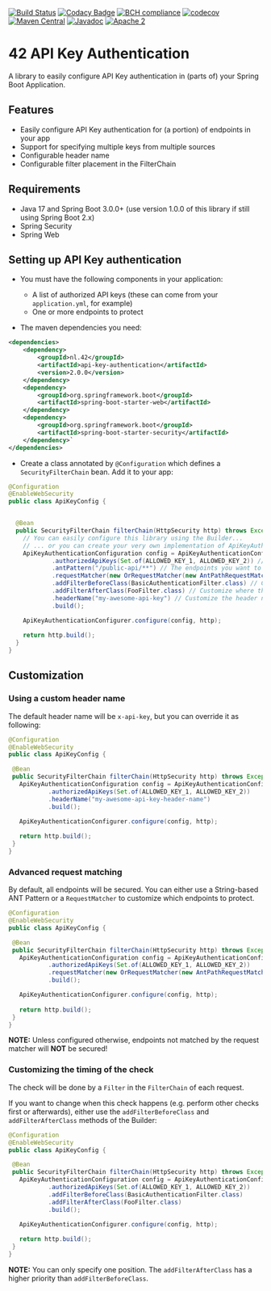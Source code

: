 [![Build Status](https://github.com/42BV/api-key-authentication/workflows/Java%20CI%20with%20Maven/badge.svg)](https://github.com/42BV/api-key-authentication/actions?query=workflow%3A%22Java+CI+with+Maven%22)
[![Codacy Badge](https://app.codacy.com/project/badge/Grade/adb672105a62466085415f7ff0866357)](https://www.codacy.com/gh/42BV/api-key-authentication/dashboard?utm_source=github.com&amp;utm_medium=referral&amp;utm_content=42BV/api-key-authentication&amp;utm_campaign=Badge_Grade)
[![BCH compliance](https://bettercodehub.com/edge/badge/42BV/api-key-authentication?branch=main)](https://bettercodehub.com/)
[![codecov](https://codecov.io/gh/42BV/api-key-authentication/branch/main/graph/badge.svg)](https://codecov.io/gh/42BV/api-key-authentication)
[![Maven Central](https://maven-badges.herokuapp.com/maven-central/nl.42/api-key-authentication/badge.svg)](https://maven-badges.herokuapp.com/maven-central/nl.42/api-key-authentication)
[![Javadoc](https://www.javadoc.io/badge/nl.42/api-key-authentication.svg)](https://www.javadoc.io/doc/nl.42/api-key-authentication)
[![Apache 2](http://img.shields.io/badge/license-Apache%202-blue.svg)](http://www.apache.org/licenses/LICENSE-2.0)

# 42 API Key Authentication

A library to easily configure API Key authentication in (parts of) your Spring Boot Application.

## Features

- Easily configure API Key authentication for (a portion) of endpoints in your app
- Support for specifying multiple keys from multiple sources
- Configurable header name
- Configurable filter placement in the FilterChain

## Requirements
- Java 17 and Spring Boot 3.0.0+ (use version 1.0.0 of this library if still using Spring Boot 2.x)
- Spring Security
- Spring Web

## Setting up API Key authentication

- You must have the following components in your application:
   * A list of authorized API keys (these can come from your `application.yml`, for example)
   * One or more endpoints to protect
   
- The maven dependencies you need:

```xml
<dependencies>
    <dependency>
        <groupId>nl.42</groupId>
        <artifactId>api-key-authentication</artifactId>
        <version>2.0.0</version>
    </dependency>
    <dependency>
        <groupId>org.springframework.boot</groupId>
        <artifactId>spring-boot-starter-web</artifactId>
    </dependency>
    <dependency>
        <groupId>org.springframework.boot</groupId>
        <artifactId>spring-boot-starter-security</artifactId>
    </dependency>`
</dependencies>
```

- Create a class annotated by `@Configuration` which defines a `SecurityFilterChain` bean. Add it to your app:
 
```java
@Configuration
@EnableWebSecurity
public class ApiKeyConfig {


  @Bean
  public SecurityFilterChain filterChain(HttpSecurity http) throws Exception {
    // You can easily configure this library using the Builder...
    // ... or you can create your very own implementation of ApiKeyAuthenticationConfiguration
    ApiKeyAuthenticationConfiguration config = ApiKeyAuthenticationConfigurationBuilder.builder() 
            .authorizedApiKeys(Set.of(ALLOWED_KEY_1, ALLOWED_KEY_2)) // The API Keys that will be granted access to the endpoints
            .antPattern("/public-api/**") // The endpoints you want to protect by API Key (basic pattern). Defaults to 'all endpoints'.
            .requestMatcher(new OrRequestMatcher(new AntPathRequestMatcher("/public-api/v1/hello"), new AntPathRequestMatcher("/public-api/v1/goodbye"))) // The endpoints you want to protect by API Key (advanced matching)
            .addFilterBeforeClass(BasicAuthenticationFilter.class) // Customize where the API Key check will be inserted (defaults to before BasicAuthenticationFilter)
            .addFilterAfterClass(FooFilter.class) // Customize where the API Key check will be inserted  (defaults to null)
            .headerName("my-awesome-api-key") // Customize the header name (defaults to x-api-key)
            .build();

    ApiKeyAuthenticationConfigurer.configure(config, http);
    
    return http.build();
  }
}
```

## Customization

### Using a custom header name
The default header name will be `x-api-key`, but you can override it as following:
 
 ```java
@Configuration
@EnableWebSecurity
public class ApiKeyConfig {

  @Bean
  public SecurityFilterChain filterChain(HttpSecurity http) throws Exception {
    ApiKeyAuthenticationConfiguration config = ApiKeyAuthenticationConfigurationBuilder.builder()
            .authorizedApiKeys(Set.of(ALLOWED_KEY_1, ALLOWED_KEY_2))
            .headerName("my-awesome-api-key-header-name")
            .build();

    ApiKeyAuthenticationConfigurer.configure(config, http);
    
    return http.build();
  }
}
 ```

### Advanced request matching
By default, all endpoints will be secured. You can either use a String-based ANT Pattern or a `RequestMatcher` to customize which endpoints to protect.
 
 ```java
@Configuration
@EnableWebSecurity
public class ApiKeyConfig {

  @Bean
  public SecurityFilterChain filterChain(HttpSecurity http) throws Exception {
    ApiKeyAuthenticationConfiguration config = ApiKeyAuthenticationConfigurationBuilder.builder()
            .authorizedApiKeys(Set.of(ALLOWED_KEY_1, ALLOWED_KEY_2))
            .requestMatcher(new OrRequestMatcher(new AntPathRequestMatcher("/public-api/v1/**"), new AntPathRequestMatcher("/public-api/v2/**")))
            .build();

    ApiKeyAuthenticationConfigurer.configure(config, http);
    
    return http.build();
  }
}
 ```
**NOTE:** Unless configured otherwise, endpoints not matched by the request matcher will **NOT** be secured!

### Customizing the timing of the check
The check will be done by a `Filter` in the `FilterChain` of each request.

If you want to change when this check happens (e.g. perform other checks first or afterwards), 
either use the `addFilterBeforeClass` and `addFilterAfterClass` methods of the Builder:
 
 ```java
@Configuration
@EnableWebSecurity
public class ApiKeyConfig {

  @Bean
  public SecurityFilterChain filterChain(HttpSecurity http) throws Exception {
    ApiKeyAuthenticationConfiguration config = ApiKeyAuthenticationConfigurationBuilder.builder()
            .authorizedApiKeys(Set.of(ALLOWED_KEY_1, ALLOWED_KEY_2))
            .addFilterBeforeClass(BasicAuthenticationFilter.class)
            .addFilterAfterClass(FooFilter.class)
            .build();

    ApiKeyAuthenticationConfigurer.configure(config, http);
    
    return http.build();
  }
}
 ```

**NOTE:** You can only specify one position. The `addFilterAfterClass` has a higher priority than `addFilterBeforeClass`.
